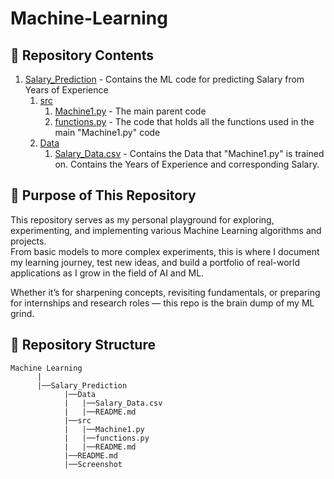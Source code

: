 # Machine-Learning
##  📂 Repository Contents
1. [Salary_Prediction](https://github.com/Chracker24/Machine-Learning/tree/main/Salary_Prediction) - Contains the ML code for predicting Salary from Years of Experience
    1. [src](https://github.com/Chracker24/Machine-Learning/tree/main/Salary_Prediction/src)
       1. [Machine1.py](https://github.com/Chracker24/Machine-Learning/blob/main/Salary_Prediction/src/Machine1.py) - The main parent code
       2. [functions.py](https://github.com/Chracker24/Machine-Learning/blob/main/Salary_Prediction/src/functions.py) - The code that holds all the functions used in the main "Machine1.py" code
    2. [Data](https://github.com/Chracker24/Machine-Learning/tree/main/Salary_Prediction/Data)
       1. [Salary_Data.csv](https://github.com/Chracker24/Machine-Learning/blob/main/Salary_Prediction/Data/Salary_Data.csv) - Contains the Data that "Machine1.py" is trained on. Contains the Years of Experience and corresponding Salary.
## 🎯 Purpose of This Repository

This repository serves as my personal playground for exploring, experimenting, and implementing various Machine Learning algorithms and projects.  
From basic models to more complex experiments, this is where I document my learning journey, test new ideas, and build a portfolio of real-world applications as I grow in the field of AI and ML.

Whether it’s for sharpening concepts, revisiting fundamentals, or preparing for internships and research roles — this repo is the brain dump of my ML grind.

##  📂 Repository Structure
```
Machine Learning
      |
      |──Salary_Prediction
            |──Data
            |   |──Salary_Data.csv
            |   |──README.md
            |──src
            |   |──Machine1.py
            |   |──functions.py
            |   |──README.md
            |──README.md
            |──Screenshot
```